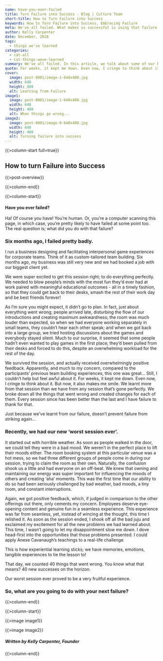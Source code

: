 ```yaml
---
name: have-you-ever-failed
title: Turn Failure into Success - Blog | Culture Team
short-title: How to Turn Failure into Success
keywords: How to Turn Failure into Success, Embracing Failure
meta: We've all failed. What makes us successful is using that failure as a learning experience. Culture Team discloses some of their failures in their blog article, 'How to Turn Failure into Success'.
author: Kelly Carpenter
date: December, 2018
tags:
  - things we've learned
categories:
  - cat-all
  - cat-things-weve-learned
summary: We've all failed. In this article, we talk about some of our biggest failures and how we made the most of them.
quote: For weeks, it kept me down. Even now, I cringe to think about it. But now, it also makes me smile. We learnt more from that session than we have from any session that’s gone perfectly.
cover:
  image: post-0001/image-1-640x480.jpg
  width: 640
  height: 480
  alt: Learning from Failure
image1:
  image: post-0001/image-1-640x480.jpg
  width: 640
  height: 480
  alt: When things go wrong...
image2:
  image: post-0001/image-0-640x480.jpg
  width: 640
  height: 480
  alt: Turning failure into success
---
```


{{>column-start full=true}}

## How to turn Failure into Success

{{>post-overview}}

{{>column-end}}

{{>column-start}}

#### Have you ever failed?

Ha! Of course you have! You’re human. Or, you’re a computer scanning this page, in which case, you’re pretty likely to have failed at some point too. The real question is; what did you do with that failure?

### Six months ago, I failed pretty badly.

I run a business designing and facilitating interpersonal game experiences for corporate teams. Think of it as custom-tailored team building. Six months ago, my business was still very new and we had booked a job with our biggest client yet.

We were super excited to get this session right; to do everything perfectly. We needed to blow people’s minds with the most fun they’d ever had at work paired with meaningful educational outcomes - all in a timely fashion, so that they could get back to their desks, smash the rest of their work day and be best friends forever!

As I’m sure you might expect, it didn’t go to plan. In fact, just about everything went wrong; people arrived late, disturbing the flow of our introductions and creating maximum awkwardness; the room was much louder than expected, so when we had everyone working separately in small teams, they couldn’t hear each other speak; and when we got back into a large group, we tried hosting discussions about the games and everybody stayed silent. Much to our surprise, it seemed that some people hadn’t even wanted to play games in the first place; they’d been pulled from their desks and forced to do this, despite an overwhelming workload for the rest of the day.

We survived the session, and actually received overwhelmingly positive feedback. Apparently, and much to my concern, compared to the participants’ previous team building experiences, this one was great... Still, I couldn’t help but feel awful about it. For weeks, it kept me down. Even now, I cringe to think about it. But now, it also makes me smile. We learnt more from that session than we have from any session that’s gone perfectly. We broke down all the things that went wrong and created changes for each of them. Every session since has been better than the last and I have failure to thank for that.

Just because we’ve learnt from our failure, doesn’t prevent failure from striking again…

### Recently, we had our new ‘worst session ever’.

It started out with horrible weather. As soon as people walked in the door, we could tell they were in a bad mood. We weren’t in the perfect place to lift their moods either. The room booking system at this particular venue was a hot mess, so we had three different groups of people come in during our session, trying to claim the room as their own. Naturally, the confusion shook us a little and had everyone on an off-beat. We knew that owning and maintaining our energy was super important for influencing the moods of others and creating ‘aha’ moments. This was the first time that our ability to do so had been seriously challenged by bad weather, bad moods, a tiny room, and constant interruptions.

Again, we got positive feedback, which, if judged in comparison to the other offerings out there, only cements my concern. Employees deserve eye-opening content and genuine fun in a seamless experience. This experience was far from seamless, yet, instead of wincing at the thought, this time I relished it. As soon as the session ended, I shook off all the bad juju and exclaimed my excitement for all the new problems we had learned about. This time, I wasn’t going to let my disappointment slow me down. I dove head-first into the opportunities that those problems presented. I could apply Anese Cavanaugh’s teachings to a real-life challenge.

This is how experiential learning sticks; we have memories, emotions, tangible experiences to tie the lesson to!

That day, we counted 40 things that went wrong. You know what that means? 40 new successes on the horizon.


Our worst session ever proved to be a very fruitful experience.

### So, what are you going to do with your next failure?

{{>column-end}}

{{>column-start}}

{{>image image1}}

{{>image image2}}

##### _Written by Kelly Carpenter, Founder_ 

{{>column-end}}